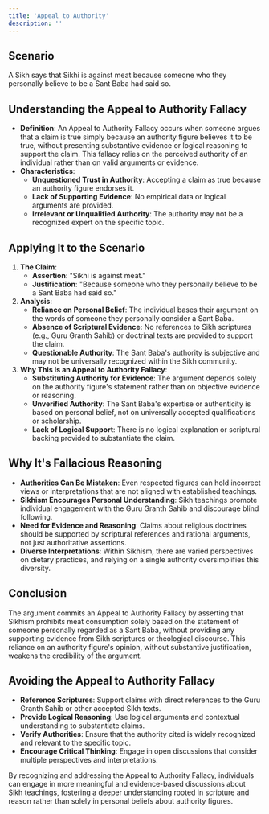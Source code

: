 ```yaml
---
title: 'Appeal to Authority'
description: ''
---
```


## Scenario

A Sikh says that Sikhi is against meat because someone who they personally believe to be a Sant Baba had said so.

## Understanding the Appeal to Authority Fallacy

* **Definition**: An Appeal to Authority Fallacy occurs when someone argues that a claim is true simply because an authority figure believes it to be true, without presenting substantive evidence or logical reasoning to support the claim. This fallacy relies on the perceived authority of an individual rather than on valid arguments or evidence.
* **Characteristics**:
    * **Unquestioned Trust in Authority**: Accepting a claim as true because an authority figure endorses it.
    * **Lack of Supporting Evidence**: No empirical data or logical arguments are provided.
    * **Irrelevant or Unqualified Authority**: The authority may not be a recognized expert on the specific topic.

## Applying It to the Scenario

1. **The Claim**:
    * **Assertion**: "Sikhi is against meat."
    * **Justification**: "Because someone who they personally believe to be a Sant Baba had said so."
2. **Analysis**:
    * **Reliance on Personal Belief**: The individual bases their argument on the words of someone they personally consider a Sant Baba.
    * **Absence of Scriptural Evidence**: No references to Sikh scriptures (e.g., Guru Granth Sahib) or doctrinal texts are provided to support the claim.
    * **Questionable Authority**: The Sant Baba's authority is subjective and may not be universally recognized within the Sikh community.
3. **Why This Is an Appeal to Authority Fallacy**:
    * **Substituting Authority for Evidence**: The argument depends solely on the authority figure's statement rather than on objective evidence or reasoning.
    * **Unverified Authority**: The Sant Baba's expertise or authenticity is based on personal belief, not on universally accepted qualifications or scholarship.
    * **Lack of Logical Support**: There is no logical explanation or scriptural backing provided to substantiate the claim.

## Why It's Fallacious Reasoning

* **Authorities Can Be Mistaken**: Even respected figures can hold incorrect views or interpretations that are not aligned with established teachings.
* **Sikhism Encourages Personal Understanding**: Sikh teachings promote individual engagement with the Guru Granth Sahib and discourage blind following.
* **Need for Evidence and Reasoning**: Claims about religious doctrines should be supported by scriptural references and rational arguments, not just authoritative assertions.
* **Diverse Interpretations**: Within Sikhism, there are varied perspectives on dietary practices, and relying on a single authority oversimplifies this diversity.

## Conclusion

The argument commits an Appeal to Authority Fallacy by asserting that Sikhism prohibits meat consumption solely based on the statement of someone personally regarded as a Sant Baba, without providing any supporting evidence from Sikh scriptures or theological discourse. This reliance on an authority figure's opinion, without substantive justification, weakens the credibility of the argument.

## Avoiding the Appeal to Authority Fallacy

* **Reference Scriptures**: Support claims with direct references to the Guru Granth Sahib or other accepted Sikh texts.
* **Provide Logical Reasoning**: Use logical arguments and contextual understanding to substantiate claims.
* **Verify Authorities**: Ensure that the authority cited is widely recognized and relevant to the specific topic.
* **Encourage Critical Thinking**: Engage in open discussions that consider multiple perspectives and interpretations.


By recognizing and addressing the Appeal to Authority Fallacy, individuals can engage in more meaningful and evidence-based discussions about Sikh teachings, fostering a deeper understanding rooted in scripture and reason rather than solely in personal beliefs about authority figures.